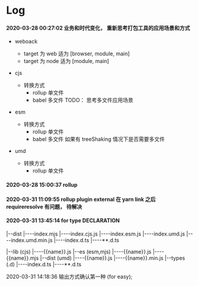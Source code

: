 # Log

#### 2020-03-28 00:27:02 业务和时代变化， 重新思考打包工具的应用场景和方式

- weboack

  - target 为 web 适为 [browser, module, main]
  - target 为 node 适为 [module, main]

- cjs

  - 转换方式
    - rollup 单文件
    - babel 多文件 TODO： 思考多文件应用场景

- esm

  - 转换方式
    - rollup 单文件
    - babel 多文件 如果有 treeShaking 情况下是否需要多文件

- umd
  - 转换方式
    - rollup 单文件

#### 2020-03-28 15:00:37 rollup

#### 2020-03-31 11:09:55 rollup plugin external 在 yarn link 之后 requireresolve 有问题， 待解决

#### 2020-03-31 13:45:14 for type DECLARATION

|--dist
|----index.mjs
|----index.cjs.js
|----index.esm.js
|----index.umd.js
|----index.umd.min.js
|----index.d.ts
|----\*\*.d.ts

|--lib (cjs)
|----{{name}}.js
|--es (esm,mjs)
|----{{name}}.js
|----{{name}}.mjs
|--dist (umd)
|----{{name}}.js
|----{{name}}.min.js
|--types (.d)
|----index.d.ts
|----\*\*.d.ts

2020-03-31 14:18:36 输出方式确认第一种 (for easy);